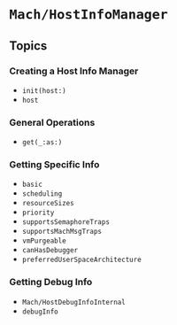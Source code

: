 # ``Mach/HostInfoManager``

## Topics

### Creating a Host Info Manager

- ``init(host:)``
- ``host``

### General Operations

 - ``get(_:as:)``

### Getting Specific Info

- ``basic``
- ``scheduling``
- ``resourceSizes``
- ``priority``
- ``supportsSemaphoreTraps``
- ``supportsMachMsgTraps``
- ``vmPurgeable``
- ``canHasDebugger``
- ``preferredUserSpaceArchitecture``

### Getting Debug Info

- ``Mach/HostDebugInfoInternal``
- ``debugInfo``